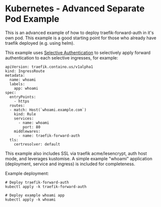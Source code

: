 # Kubernetes - Advanced Separate Pod Example

This is an advanced example of how to deploy traefik-forward-auth in it's own pod. This example is a good starting point for those who already have traefik deployed (e.g. using helm).

This example uses [Selective Authentication](https://github.com/priyankub/traefik-forward-auth/blob/master/README.md#selective-ingress-authentication-in-kubernetes) to selectively apply forward authentication to each selective ingresses, for example:

```
apiVersion: traefik.containo.us/v1alpha1
kind: IngressRoute
metadata:
  name: whoami
  labels:
    app: whoami
spec:
  entryPoints:
    - https
  routes:
  - match: Host(`whoami.example.com`)
    kind: Rule
    services:
      - name: whoami
        port: 80
    middlewares:
      - name: traefik-forward-auth
  tls:
    certresolver: default
```

This example also includes SSL via traefik acme/lesencrypt, auth host mode, and leverages kustomise. A simple example "whoami" application (deployment, service and ingress) is included for completeness.

Example deployment:

```
# Deploy traefik-forward-auth
kubectl apply -k traefik-forward-auth

# Deploy example whoami app
kubectl apply -k whoami
```
